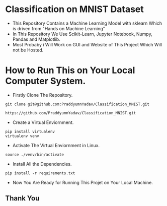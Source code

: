 # Classification on MNIST Dataset
- This Repository Contains a Machine Learning Model with sklearn Which is driven from "Hands on Machine Learning"
- In This Repository We Use Scikit-Learn, Jupyter Notebook, Numpy, Pandas and Matplotlib.
- Most Probaby i Will Work on GUI and Website of This Project Which Will not be Hosted.
# How to Run This on Your Local Computer System.
- Firstly Clone The Repository.
```
git clone git@github.com:PraddyumnYadav/Classification_MNIST.git
```
```
https://github.com/PraddyumnYadav/Classification_MNIST.git
```
- Create a Virtual Enviornment.
```
pip install virtualenv
virtualenv venv
```
- Activate The Virtual Enviornment in Linux.
```
source ./venv/bin/activate
```
- Install All the Dependencies.
```
pip install -r requirements.txt
```
- Now You Are Ready for Running This Projet on Your Local Machine.
## Thank You